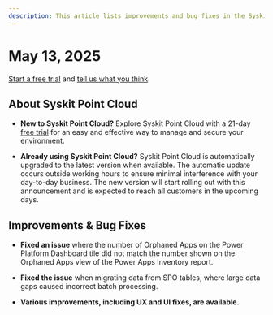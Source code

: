 ```yaml
---
description: This article lists improvements and bug fixes in the Syskit Point Cloud version 2025.2.92.1
---
```


# May 13, 2025

[Start a free trial](https://www.syskit.com/products/point/free-trial/) and [tell us what you think](https://www.syskit.com/company/contact-us/).

## About Syskit Point Cloud

* **New to Syskit Point Cloud?** Explore Syskit Point Cloud with a 21-day [free trial](https://www.syskit.com/products/point/free-trial/) for an easy and effective way to manage and secure your environment.

* **Already using Syskit Point Cloud?** Syskit Point Cloud is automatically upgraded to the latest version when available. The automatic update occurs outside working hours to ensure minimal interference with your day-to-day business. The new version will start rolling out with this announcement and is expected to reach all customers in the upcoming days.


## Improvements & Bug Fixes 

* **Fixed an issue** where the number of Orphaned Apps on the Power Platform Dashboard tile did not match the number shown on the Orphaned Apps view of the Power Apps Inventory report.

* **Fixed the issue** when migrating data from SPO tables, where large data gaps caused incorrect batch processing. 

* **Various improvements, including UX and UI fixes, are available.**